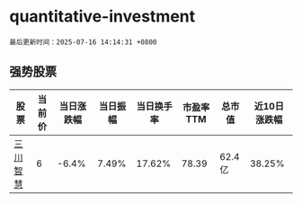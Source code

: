 # quantitative-investment

`最后更新时间：2025-07-16 14:14:31 +0800`

## 强势股票

|股票|当前价|当日涨跌幅|当日振幅|当日换手率|市盈率TTM|总市值|近10日涨跌幅|
|----|----|----|----|----|----|----|----|
|[三川智慧](https://xueqiu.com/S/SZ300066)|6|-6.4%|7.49%|17.62%|78.39|62.4亿|38.25%|
